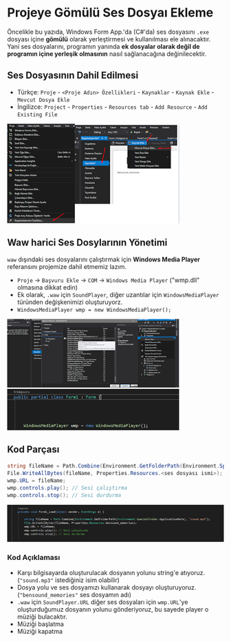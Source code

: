 # Projeye Gömülü Ses Dosyaı Ekleme

Öncelikle bu yazıda, Windows Form App.'da (C#'da) ses dosyasını `.exe` dosyası içine **gömülü** olarak yerleştirmesi ve kullanılması ele alınacaktır. Yani ses dosyalarını, programın yanında **ek dosyalar olarak değil de programın içine yerleşik olmasının** nasıl sağlanacağına değinilecektir.

## Ses Dosyasının Dahil Edilmesi

- Türkçe: `Proje` -  `<Proje Adın> Özellikleri` - `Kaynaklar` - `Kaynak Ekle` - `Mevcut Dosya Ekle`
- İngilizce:  `Project` - `Properties`  - `Resources tab` -  `Add Resource` -  `Add Existing File`

![ses1](../../res/csharp_ses1.png)

## Waw harici Ses Dosylarının Yönetimi

`waw` dışındaki ses dosyalarını çalıştırmak için **Windows Media Player** referansını projemize dahil etmemiz lazım.

- `Proje` -> `Başvuru Ekle` -> `COM` -> `Windows Media Player` ("wmp.dll" olmasına dikkat edin)
- Ek olarak, `.waw` için `SoundPlayer`, diğer uzantılar için `WindowsMediaPlayer` türünden değişkenimizi oluşturuyorz.
- `WindowsMediaPlayer wmp = new WindowsMediaPlayer();`

![ses2](../../res/csharp_ses2.png)
![ses3](../../res/csharp_ses3.png)

## Kod Parçası

```c#
string fileName = Path.Combine(Environment.GetFolderPath(Environment.SpecialFolder.ApplicationData), "<istediğiniz isim>.<dosya uzantısı>");
File.WriteAllBytes(fileName, Properties.Resources.<ses dosyası ismi>);
wmp.URL = fileName;
wmp.controls.play(); // Sesi çalıştırma
wmp.controls.stop(); // Sesi durdurma
```

![ses4](../../res/csharp_ses4.png)

### Kod Açıklaması

- Karşı bilgisayarda oluşturulacak dosyanın yolunu string'e atıyoruz. (`"sound.mp3"` istediğiniz isim olabilir)
- Dosya yolu ve ses dosyamızı kullanarak dosyayı oluşturuyoruz. (`"bensound_memories"` ses dosyamın adı)
- `.waw` için `SoundPlayer.URL` diğer ses dosyaları için `wmp.URL`'ye oluşturduğumuz dosyanın yolunu gönderiyoruz, bu sayede player o müziği bulacaktır.
- Müziği başlatma
- Müziği kapatma